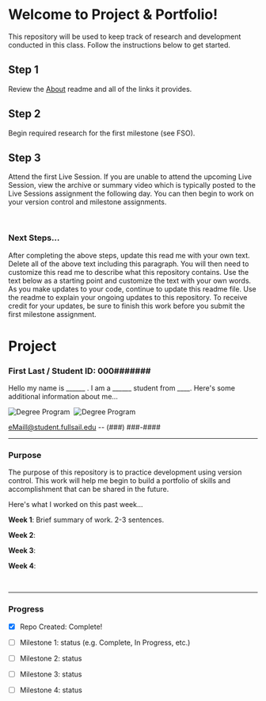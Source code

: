 
# Welcome to Project & Portfolio!

This repository will be used to keep track of research and development conducted in this class. Follow the instructions below to get started.

## Step 1

Review the [About](./docs/01_about/README.md) readme and all of the links it provides. 


## Step 2

Begin required research for the first milestone (see FSO). 


## Step 3

Attend the first Live Session. If you are unable to attend the upcoming Live Session, view the archive or summary video which is typically posted to the Live Sessions assignment the following day. You can then begin to work on your version control and milestone assignments.  


<br>


### Next Steps... 
After completing the above steps, update this read me with your own text. Delete all of the above text including this paragraph. You will then need to customize this read me to describe what this repository contains. Use the text below as a starting point and customize the text with your own words. As you make updates to your code, continue to update this readme file. Use the readme to explain your ongoing updates to this repository. To receive credit for your updates, be sure to finish this work before you submit the first milestone assignment.  


# Project
### First Last / Student ID: 000####### 
 Hello my name is ______ . I am a ______ student from ____. Here's some additional information about me...


![Degree Program](https://img.shields.io/badge/degree-web%20design%20%26%20development-blue.svg)&nbsp; ![Degree Program](https://img.shields.io/badge/degree-mobile%20design%20%26%20development-blue.svg)


eMaill@student.fullsail.edu -- (###) ###-#### 


---
### Purpose

The purpose of this repository is to practice development using version control. This work will help me begin to build a portfolio of skills and accomplishment that can be shared in the future. 

Here's what I worked on this past week...

**Week 1**: Brief summary of work. 2-3 sentences.  

**Week 2**:    

**Week 3**:    

**Week 4**:   


<br>

---
### Progress

- [X] Repo Created: Complete! 
- [ ] Milestone 1: status (e.g. Complete, In Progress, etc.)
- [ ] Milestone 2: status 
- [ ] Milestone 3: status
- [ ] Milestone 4: status






